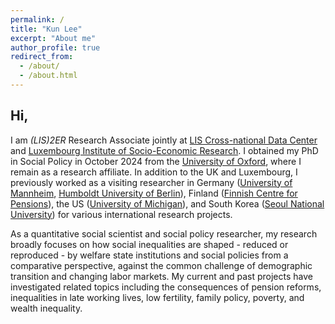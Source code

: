 ```yaml
---
permalink: /
title: "Kun Lee"
excerpt: "About me"
author_profile: true
redirect_from: 
  - /about/
  - /about.html
---
```



## Hi,

I am *(LIS)2ER* Research Associate jointly at [LIS Cross-national Data Center](https://www.lisdatacenter.org/about-lis/team/) and [Luxembourg Institute of Socio-Economic Research](https://liser.elsevierpure.com/en/persons/kun-lee). I obtained my PhD in Social Policy in October 2024 from the [University of Oxford](https://www.spi.ox.ac.uk/people/kun-lee-0), where I remain as a research affiliate. In addition to the UK and Luxembourg, I previously worked as a visiting researcher in Germany ([University of Mannheim](https://www.sowi.uni-mannheim.de/en/ebbinghaus/team/), [Humboldt University of Berlin](https://www.sowi.hu-berlin.de/en/dynamics)), Finland ([Finnish Centre for Pensions](https://www.etk.fi/en/research-statistics-and-projections/research/research-cooperation/)), the US ([University of Michigan](https://inequality.umich.edu/visiting-scholar-kun-lee/)), and South Korea ([Seoul National University](https://www.isdpr.org/en)) for various international research projects.

As a quantitative social scientist and social policy researcher, my research broadly focuses on how social inequalities are shaped - reduced or reproduced - by welfare state institutions and social policies from a comparative perspective, against the common challenge of demographic transition and changing labor markets. My current and past projects have investigated related topics including the consequences of pension reforms, inequalities in late working lives, low fertility, family policy, poverty, and wealth inequality.
